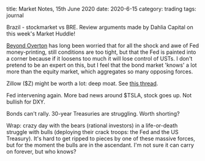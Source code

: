 title: Market Notes, 15th June 2020
date: 2020-6-15
category: trading
tags: journal

Brazil - stockmarket vs BRE. Review arguments made by Dahlia Capital on this week's Market Huddle!

[Beyond Overton](https://beyondoverton.com/2020/06/08/liquidity-down-equities-up-fed-around-the-corner/) has long been worried that for all the shock and awe of Fed money-printing, still conditions are too tight,
but that the Fed is painted into a corner because if it loosens too much it will lose control of USTs. 
I don't pretend to be an expert on this, but I feel that the bond market 'knows' a lot more than the equity market,
which aggregates so many opposing forces.

Zillow ($Z) might be worth a lot: deep moat. See [this thread](https://twitter.com/guessworkinvest/status/1272593240949063680).

Fed intervening again.  More bad news around $TSLA, stock goes up. Not bullish for DXY.

Bonds can't rally. 30-year Treasuries are struggling. Worth shorting?

Wrap: crazy day with the bears (rational investors) in a life-or-death struggle with bulls (deploying their crack troops: the Fed and the US Treasury). 
It's hard to get ripped to pieces by one of these massive forces, but for the moment the bulls are in the ascendant. 
I'm not sure it can carry on forever, but who knows?

